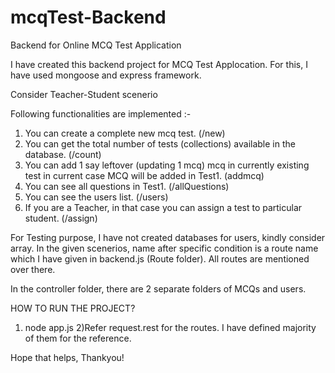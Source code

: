 # mcqTest-Backend
Backend for Online MCQ Test Application

I have created this backend project for MCQ Test Applocation. 
For this, I have used mongoose and express framework.

Consider Teacher-Student scenerio

Following functionalities are implemented :-
1) You can create a complete new mcq test. (/new)
2) You can get the total number of tests (collections) available in the database. (/count)
3) You can add 1 say leftover (updating 1 mcq) mcq in currently existing test in current case MCQ will be added in Test1. (addmcq)
4) You can see all questions in Test1. (/allQuestions)
5) You can see the users list. (/users)
6) If you are a Teacher, in that case you can assign a test to particular student. (/assign)

 For Testing purpose, I have not created databases for users, kindly consider array.
 In the given scenerios, name after specific condition is a route name which I have given in backend.js (Route folder). 
 All routes are mentioned over there. 
 
 In the controller folder, there are 2 separate folders of MCQs and users.
 
 
 HOW TO RUN THE PROJECT?
 
 1) node app.js 
 2)Refer request.rest for the routes. I have defined majority of them for the reference.
 
 
 Hope that helps,
 Thankyou!
 
 
